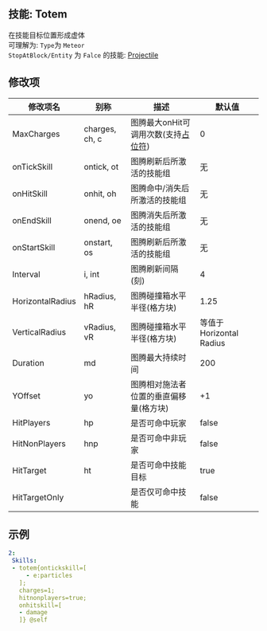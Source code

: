 技能: Totem
--------------------------

在技能目标位置形成虚体  
可理解为:
`Type`为 `Meteor`  
`StopAtBlock/Entity` 为 `Falce`
的技能: [Projectile](技能/列表/projectile)

修改项
----------

| 修改项名 | 别称    | 描述                                                                                                    | 默认值 |
|-----------|------------|----------------------------------------------------------------------------------------------------------------|---------------|
| MaxCharges          | charges, ch, c       | 图腾最大onHit可调用次数(支持[占位符](/技能/占位符)) | 0                 |
| onTickSkill           | ontick, ot          | 图腾刷新后所激活的技能组 | 无 |
| onHitSkill           | onhit, oh | 图腾命中/消失后所激活的技能组 | 无 |
| onEndSkill           | onend, oe  | 图腾消失后所激活的技能组 | 无 ||
| onStartSkill           | onstart, os          | 图腾刷新后所激活的技能组 | 无 |
| Interval         | i, int      | 图腾刷新间隔(刻) | 4                 |
| HorizontalRadius | hRadius, hR | 图腾碰撞箱水平半径(格方块) | 1.25              |
| VerticalRadius   | vRadius, vR | 图腾碰撞箱水平半径(格方块) | 等值于Horizontal Radius |
| Duration         | md          | 图腾最大持续时间 | 200               |
| YOffset          | yo          | 图腾相对施法者位置的垂直偏移量(格方块) | +1                |
| HitPlayers       | hp          | 是否可命中玩家 | false             |
| HitNonPlayers    | hnp         | 是否可命中非玩家 | false             |
| HitTarget        | ht          | 是否可命中技能目标 | true              |
| HitTargetOnly    |             | 是否仅可命中技能 | false             |

示例
----------

```yaml
2:
 Skills:
 - totem{ontickskill=[
     - e:particles
   ];
   charges=1;
   hitnonplayers=true;
   onhitskill=[
   - damage
   ]} @self
```